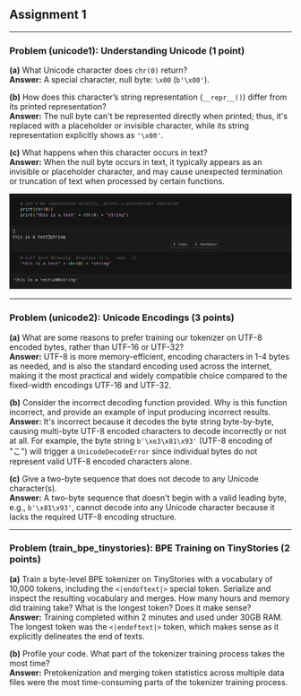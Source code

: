 ## Assignment 1

---

### Problem (unicode1): Understanding Unicode (1 point)

**(a)** What Unicode character does `chr(0)` return?  
**Answer:** A special character, null byte: `\x00` (`b'\x00'`).

**(b)** How does this character’s string representation (`__repr__()`) differ from its printed representation?  
**Answer:** The null byte can't be represented directly when printed; thus, it's replaced with a placeholder or invisible character, while its string representation explicitly shows as `'\x00'`.

**(c)** What happens when this character occurs in text?  
**Answer:** When the null byte occurs in text, it typically appears as an invisible or placeholder character, and may cause unexpected termination or truncation of text when processed by certain functions.

![Null byte demonstration](null_byte.png)

---

### Problem (unicode2): Unicode Encodings (3 points)

**(a)** What are some reasons to prefer training our tokenizer on UTF-8 encoded bytes, rather than UTF-16 or UTF-32?  
**Answer:** UTF-8 is more memory-efficient, encoding characters in 1-4 bytes as needed, and is also the standard encoding used across the internet, making it the most practical and widely compatible choice compared to the fixed-width encodings UTF-16 and UTF-32.

**(b)** Consider the incorrect decoding function provided. Why is this function incorrect, and provide an example of input producing incorrect results.  
**Answer:** It's incorrect because it decodes the byte string byte-by-byte, causing multi-byte UTF-8 encoded characters to decode incorrectly or not at all. For example, the byte string `b'\xe3\x81\x93'` (UTF-8 encoding of "こ") will trigger a `UnicodeDecodeError` since individual bytes do not represent valid UTF-8 encoded characters alone.

**(c)** Give a two-byte sequence that does not decode to any Unicode character(s).  
**Answer:** A two-byte sequence that doesn't begin with a valid leading byte, e.g., `b'\x81\x93'`, cannot decode into any Unicode character because it lacks the required UTF-8 encoding structure.

---

### Problem (train_bpe_tinystories): BPE Training on TinyStories (2 points)

**(a)** Train a byte-level BPE tokenizer on TinyStories with a vocabulary of 10,000 tokens, including the `<|endoftext|>` special token. Serialize and inspect the resulting vocabulary and merges. How many hours and memory did training take? What is the longest token? Does it make sense?  
**Answer:** Training completed within 2 minutes and used under 30GB RAM. The longest token was the `<|endoftext|>` token, which makes sense as it explicitly delineates the end of texts.

**(b)** Profile your code. What part of the tokenizer training process takes the most time?  
**Answer:** Pretokenization and merging token statistics across multiple data files were the most time-consuming parts of the tokenizer training process.


